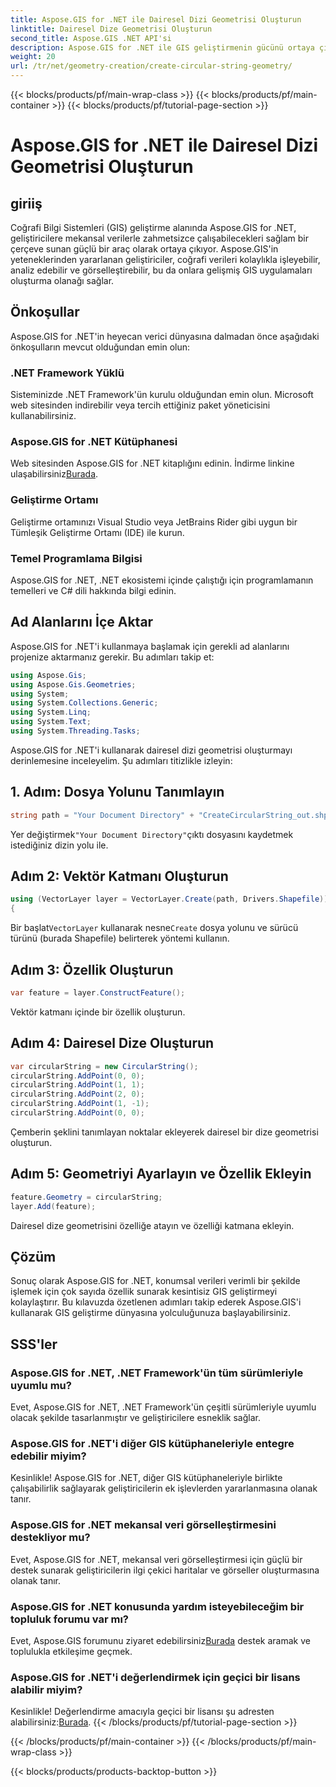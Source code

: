 ```yaml
---
title: Aspose.GIS for .NET ile Dairesel Dizi Geometrisi Oluşturun
linktitle: Dairesel Dize Geometrisi Oluşturun
second_title: Aspose.GIS .NET API'si
description: Aspose.GIS for .NET ile GIS geliştirmenin gücünü ortaya çıkarın. Uzamsal verileri zahmetsizce oluşturun, analiz edin ve görselleştirin.
weight: 20
url: /tr/net/geometry-creation/create-circular-string-geometry/
---
```


{{< blocks/products/pf/main-wrap-class >}}
{{< blocks/products/pf/main-container >}}
{{< blocks/products/pf/tutorial-page-section >}}

# Aspose.GIS for .NET ile Dairesel Dizi Geometrisi Oluşturun

## giriiş
Coğrafi Bilgi Sistemleri (GIS) geliştirme alanında Aspose.GIS for .NET, geliştiricilere mekansal verilerle zahmetsizce çalışabilecekleri sağlam bir çerçeve sunan güçlü bir araç olarak ortaya çıkıyor. Aspose.GIS'in yeteneklerinden yararlanan geliştiriciler, coğrafi verileri kolaylıkla işleyebilir, analiz edebilir ve görselleştirebilir, bu da onlara gelişmiş GIS uygulamaları oluşturma olanağı sağlar.
## Önkoşullar
Aspose.GIS for .NET'in heyecan verici dünyasına dalmadan önce aşağıdaki önkoşulların mevcut olduğundan emin olun:
### .NET Framework Yüklü
Sisteminizde .NET Framework'ün kurulu olduğundan emin olun. Microsoft web sitesinden indirebilir veya tercih ettiğiniz paket yöneticisini kullanabilirsiniz.
### Aspose.GIS for .NET Kütüphanesi
 Web sitesinden Aspose.GIS for .NET kitaplığını edinin. İndirme linkine ulaşabilirsiniz[Burada](https://releases.aspose.com/gis/net/).
### Geliştirme Ortamı
Geliştirme ortamınızı Visual Studio veya JetBrains Rider gibi uygun bir Tümleşik Geliştirme Ortamı (IDE) ile kurun.
### Temel Programlama Bilgisi
Aspose.GIS for .NET, .NET ekosistemi içinde çalıştığı için programlamanın temelleri ve C# dili hakkında bilgi edinin.

## Ad Alanlarını İçe Aktar
Aspose.GIS for .NET'i kullanmaya başlamak için gerekli ad alanlarını projenize aktarmanız gerekir. Bu adımları takip et:

```csharp
using Aspose.Gis;
using Aspose.Gis.Geometries;
using System;
using System.Collections.Generic;
using System.Linq;
using System.Text;
using System.Threading.Tasks;
```

Aspose.GIS for .NET'i kullanarak dairesel dizi geometrisi oluşturmayı derinlemesine inceleyelim. Şu adımları titizlikle izleyin:
## 1. Adım: Dosya Yolunu Tanımlayın
```csharp
string path = "Your Document Directory" + "CreateCircularString_out.shp";
```
 Yer değiştirmek`"Your Document Directory"`çıktı dosyasını kaydetmek istediğiniz dizin yolu ile.
## Adım 2: Vektör Katmanı Oluşturun
```csharp
using (VectorLayer layer = VectorLayer.Create(path, Drivers.Shapefile))
{
```
 Bir başlat`VectorLayer` kullanarak nesne`Create` dosya yolunu ve sürücü türünü (burada Shapefile) belirterek yöntemi kullanın.
## Adım 3: Özellik Oluşturun
```csharp
var feature = layer.ConstructFeature();
```
Vektör katmanı içinde bir özellik oluşturun.
## Adım 4: Dairesel Dize Oluşturun
```csharp
var circularString = new CircularString();
circularString.AddPoint(0, 0);
circularString.AddPoint(1, 1);
circularString.AddPoint(2, 0);
circularString.AddPoint(1, -1);
circularString.AddPoint(0, 0);
```
Çemberin şeklini tanımlayan noktalar ekleyerek dairesel bir dize geometrisi oluşturun.
## Adım 5: Geometriyi Ayarlayın ve Özellik Ekleyin
```csharp
feature.Geometry = circularString;
layer.Add(feature);
```
Dairesel dize geometrisini özelliğe atayın ve özelliği katmana ekleyin.

## Çözüm
Sonuç olarak Aspose.GIS for .NET, konumsal verileri verimli bir şekilde işlemek için çok sayıda özellik sunarak kesintisiz GIS geliştirmeyi kolaylaştırır. Bu kılavuzda özetlenen adımları takip ederek Aspose.GIS'i kullanarak GIS geliştirme dünyasına yolculuğunuza başlayabilirsiniz.
## SSS'ler
### Aspose.GIS for .NET, .NET Framework'ün tüm sürümleriyle uyumlu mu?
Evet, Aspose.GIS for .NET, .NET Framework'ün çeşitli sürümleriyle uyumlu olacak şekilde tasarlanmıştır ve geliştiricilere esneklik sağlar.
### Aspose.GIS for .NET'i diğer GIS kütüphaneleriyle entegre edebilir miyim?
Kesinlikle! Aspose.GIS for .NET, diğer GIS kütüphaneleriyle birlikte çalışabilirlik sağlayarak geliştiricilerin ek işlevlerden yararlanmasına olanak tanır.
### Aspose.GIS for .NET mekansal veri görselleştirmesini destekliyor mu?
Evet, Aspose.GIS for .NET, mekansal veri görselleştirmesi için güçlü bir destek sunarak geliştiricilerin ilgi çekici haritalar ve görseller oluşturmasına olanak tanır.
### Aspose.GIS for .NET konusunda yardım isteyebileceğim bir topluluk forumu var mı?
 Evet, Aspose.GIS forumunu ziyaret edebilirsiniz[Burada](https://forum.aspose.com/c/gis/33) destek aramak ve toplulukla etkileşime geçmek.
### Aspose.GIS for .NET'i değerlendirmek için geçici bir lisans alabilir miyim?
 Kesinlikle! Değerlendirme amacıyla geçici bir lisansı şu adresten alabilirsiniz:[Burada](https://purchase.aspose.com/temporary-license/).
{{< /blocks/products/pf/tutorial-page-section >}}

{{< /blocks/products/pf/main-container >}}
{{< /blocks/products/pf/main-wrap-class >}}

{{< blocks/products/products-backtop-button >}}
